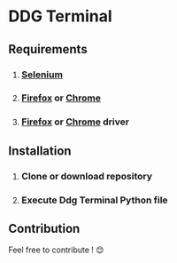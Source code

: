 # DDG Terminal
## Requirements
 1. ### [Selenium](https://selenium-python.readthedocs.io/installation.html) 
 2. ### [Firefox](https://www.mozilla.org/en-US/firefox/new/?redirect_source=github-com) or [Chrome](https://www.google.com/chrome/)
 3. ### [Firefox](https://github.com/mozilla/geckodriver/releases) or [Chrome](https://sites.google.com/a/chromium.org/chromedriver/downloads) driver
## Installation
 1. ### Clone or download repository
 2. ### Execute Ddg Terminal Python file
 ## Contribution
 Feel free to contribute ! :blush:
